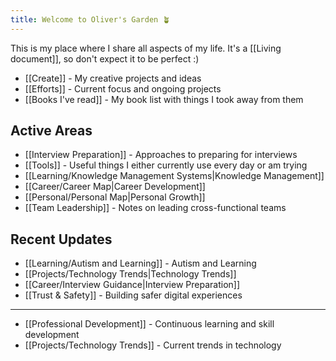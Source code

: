 ```yaml
---
title: Welcome to Oliver's Garden 🪴
---
```

This is my place where I share all aspects of my life. It's a [[Living document]], so don't expect it to be perfect :) 

- [[Create]] - My creative projects and ideas
- [[Efforts]] - Current focus and ongoing projects
- [[Books I've read]] - My book list with things I took away from them

## Active Areas

- [[Interview Preparation]] - Approaches to preparing for interviews
- [[Tools]] - Useful things I either currently use every day or am trying
- [[Learning/Knowledge Management Systems|Knowledge Management]]
- [[Career/Career Map|Career Development]]
- [[Personal/Personal Map|Personal Growth]]
- [[Team Leadership]] - Notes on leading cross-functional teams

## Recent Updates
- [[Learning/Autism and Learning]] - Autism and Learning
- [[Projects/Technology Trends|Technology Trends]]
- [[Career/Interview Guidance|Interview Preparation]]
- [[Trust & Safety]] - Building safer digital experiences

---



- [[Professional Development]] - Continuous learning and skill development
- [[Projects/Technology Trends]] - Current trends in technology